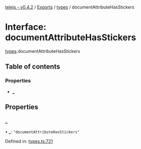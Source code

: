 [telejs - v0.4.2](../README.md) / [Exports](../modules.md) / [types](../modules/types.md) / documentAttributeHasStickers

# Interface: documentAttributeHasStickers

[types](../modules/types.md).documentAttributeHasStickers

## Table of contents

### Properties

- [\_](types.documentattributehasstickers.md#_)

## Properties

### \_

• **\_**: ``"documentAttributeHasStickers"``

Defined in: [types.ts:721](https://github.com/telejs/telejs/blob/64a8dcf/src/types.ts#L721)
